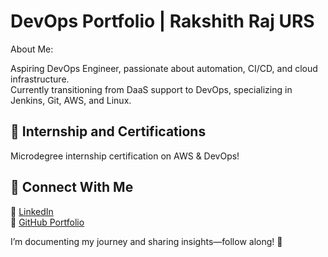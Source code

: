 # DevOps Portfolio | Rakshith Raj URS
 
About Me:

Aspiring DevOps Engineer, passionate about automation, CI/CD, and cloud infrastructure.  
Currently transitioning from DaaS support to DevOps, specializing in Jenkins, Git, AWS, and Linux.

## 🔹 Internship and Certifications
Microdegree internship certification on AWS & DevOps!


## 🔗 Connect With Me  

📌 [LinkedIn](https://www.linkedin.com/in/rakshith-raj-urs)  
📌 [GitHub Portfolio](https://www.github.com/Tessolony/DevOps-Learning-Journey.git)  


I’m documenting my journey and sharing insights—follow along! 🚀  
